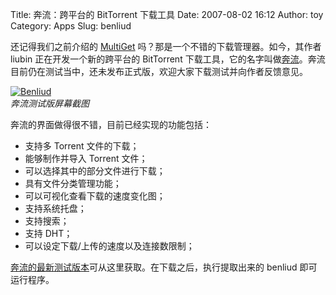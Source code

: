 Title: 奔流：跨平台的 BitTorrent 下载工具
Date: 2007-08-02 16:12
Author: toy
Category: Apps
Slug: benliud

还记得我们之前介绍的
[MultiGet](http://linuxtoy.org/archives/multiget.html)
吗？那是一个不错的下载管理器。如今，其作者 liubin
正在开发一个新的跨平台的 BitTorrent
下载工具，它的名字叫做[奔流](http://benliud.cublog.cn/)。奔流目前仍在测试当中，还未发布正式版，欢迎大家下载测试并向作者反馈意见。

[![Benliud](http://i.linuxtoy.org/i/2007/08/benliud_s.jpg)](http://i.linuxtoy.org/i/2007/08/benliud.jpg)  
*奔流测试版屏幕截图*

奔流的界面做得很不错，目前已经实现的功能包括：

-   支持多 Torrent 文件的下载；
-   能够制作并导入 Torrent 文件；
-   可以选择其中的部分文件进行下载；
-   具有文件分类管理功能；
-   可以可视化查看下载的速度变化图；
-   支持系统托盘；
-   支持搜索；
-   支持 DHT；
-   可以设定下载/上传的速度以及连接数限制；

[奔流的最新测试版本](http://blog.chinaunix.net/u1/42104/showart_351828.html)可从这里获取。在下载之后，执行提取出来的
benliud 即可运行程序。
